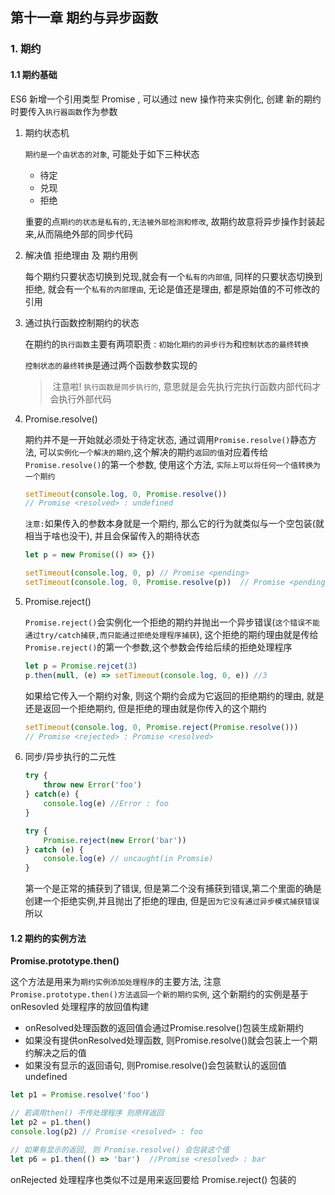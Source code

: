 ## 第十一章 期约与异步函数

### 1. 期约

#### 1.1 期约基础

ES6 新增一个引用类型 Promise , 可以通过 new 操作符来实例化, 创建 新的期约时要传入`执行器函数`作为参数

1. 期约状态机

   `期约是一个由状态的对象`, 可能处于如下三种状态

   + 待定
   + 兑现
   + 拒绝

   重要的点`期约的状态是私有的,无法被外部检测和修改`, 故期约故意将异步操作封装起来,从而隔绝外部的同步代码

2. 解决值 拒绝理由 及 期约用例

   每个期约只要状态切换到兑现,就会有一个`私有的内部值`, 同样的只要状态切换到拒绝, 就会有一个`私有的内部理由`, 无论是值还是理由, 都是原始值的不可修改的引用

3. 通过执行函数控制期约的状态

   在期约的`执行函数`主要有两项职责 : `初始化期约的异步行为`和`控制状态的最终转换`

   `控制状态的最终转换`是通过两个函数参数实现的

   > ​	注意啦! `执行函数是同步执行的`, 意思就是会先执行完执行函数内部代码才会执行外部代码

4. Promise.resolve()

   期约并不是一开始就必须处于待定状态, 通过调用`Promise.resolve()`静态方法, 可以`实例化一个解决的期约`,这个解决的期约`返回的值`对应着传给`Promise.resolve()`的第一个参数, 使用这个方法, `实际上可以将任何一个值转换为一个期约`

   ```js
   setTimeout(console.log, 0, Promise.resolve())
   // Promise <resolved> : undefined
   ```

   `注意:`如果传入的参数本身就是一个期约, 那么它的行为就类似与一个空包装(就相当于啥也没干), 并且会保留传入的期待状态

   ```js
   let p = new Promise(() => {})
   
   setTimeout(console.log, 0, p) // Promise <pending>
   setTimeout(console.log, 0, Promise.resolve(p))  // Promise <pending>
   ```

5. Promise.reject()

   `Promise.reject()`会实例化一个拒绝的期约并抛出一个异步错误(`这个错误不能通过try/catch捕获,而只能通过拒绝处理程序捕获`), 这个拒绝的期约理由就是传给`Promise.reject()`的第一个参数,这个参数会传给后续的拒绝处理程序

   ```js
   let p = Promise.rejcet(3)
   p.then(null, (e) => setTimeout(console.log, 0, e)) //3
   ```

   如果给它传入一个期约对象, 则这个期约会成为它返回的拒绝期约的理由, 就是还是返回一个拒绝期约, 但是拒绝的理由就是你传入的这个期约

   ```js
   setTimeout(console.log, 0, Promise.reject(Promise.resolve()))
   // Promise <rejected> : Promise <resolved>
   ```

6. 同步/异步执行的二元性

   ```js
   try {
       throw new Error('foo')
   } catch(e) {
       console.log(e) //Error : foo
   }
   
   try {
       Promise.reject(new Error('bar'))
   } catch (e) {
       console.log(e) // uncaught(in Promsie)   
   }
   ```

   第一个是正常的捕获到了错误, 但是第二个没有捕获到错误,第二个里面的确是创建一个拒绝实例,并且抛出了拒绝的理由, 但是`因为它没有通过异步模式捕获错误`所以

#### 1.2 期约的实例方法

**Promise.prototype.then()**

这个方法是用来为`期约实例添加处理程序`的主要方法, 注意`Promise.prototype.then()方法返回一个新的期约实例`, 这个新期约的实例是基于onResovled 处理程序的放回值构建

+ onResolved处理函数的返回值会通过Promise.resolve()包装生成新期约
+ 如果没有提供onResolved处理函数, 则Promise.resolve()就会包装上一个期约解决之后的值
+ 如果没有显示的返回语句, 则Promise.resolve()会包装默认的返回值undefined

```js
let p1 = Promise.resolve('foo')

// 若调用then() 不传处理程序 则原样返回
let p2 = p1.then()
console.log(p2) // Promise <resolved> : foo

// 如果有显示的返回, 则 Promise.resolve() 会包装这个值
let p6 = p1.then(() => 'bar')  //Promise <resolved> : bar

```

onRejected 处理程序也类似不过是用来返回要给 Promise.reject() 包装的






